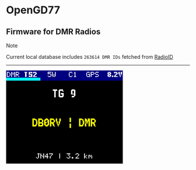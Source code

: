 # OpenGD77 
## Firmware for DMR Radios

> [!NOTE]
> Current local database includes `263614 DMR IDs` fetched from [RadioID](https://radioid.net)

---


![SG#1](docs/SG-1.png)
